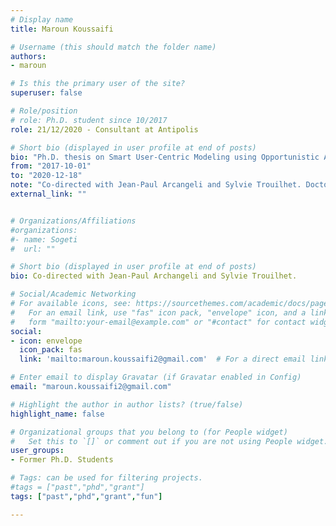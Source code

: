 ```yaml
---
# Display name
title: Maroun Koussaifi

# Username (this should match the folder name)
authors:
- maroun

# Is this the primary user of the site?
superuser: false

# Role/position
# role: Ph.D. student since 10/2017
role: 21/12/2020 - Consultant at Antipolis

# Short bio (displayed in user profile at end of posts)
bio: "Ph.D. thesis on Smart User-Centric Modeling using Opportunistic Artefact Compositions"
from: "2017-10-01"
to: "2020-12-18"
note: "Co-directed with Jean-Paul Arcangeli and Sylvie Trouilhet. Doctorial School Grant."
external_link: ""


# Organizations/Affiliations
#organizations:
#- name: Sogeti
#  url: ""

# Short bio (displayed in user profile at end of posts)
bio: Co-directed with Jean-Paul Archangeli and Sylvie Trouilhet.

# Social/Academic Networking
# For available icons, see: https://sourcethemes.com/academic/docs/page-builder/#icons
#   For an email link, use "fas" icon pack, "envelope" icon, and a link in the
#   form "mailto:your-email@example.com" or "#contact" for contact widget.
social:
- icon: envelope
  icon_pack: fas
  link: 'mailto:maroun.koussaifi2@gmail.com'  # For a direct email link, use "mailto:test@example.org".

# Enter email to display Gravatar (if Gravatar enabled in Config)
email: "maroun.koussaifi2@gmail.com"

# Highlight the author in author lists? (true/false)
highlight_name: false

# Organizational groups that you belong to (for People widget)
#   Set this to `[]` or comment out if you are not using People widget.
user_groups:
- Former Ph.D. Students

# Tags: can be used for filtering projects.
#tags = ["past","phd","grant"]
tags: ["past","phd","grant","fun"]

---
```

